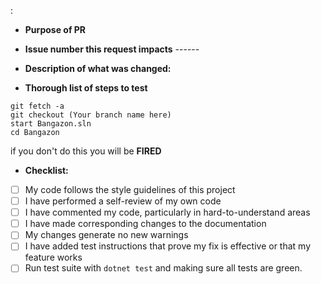 :
- **Purpose of PR**


- **Issue number this request impacts** ------


- **Description of what was changed:**

- **Thorough list of steps to test**
```
git fetch -a
git checkout (Your branch name here)
start Bangazon.sln
cd Bangazon

```

if you don't do this you will be
**FIRED**

- **Checklist:** 
- [ ] My code follows the style guidelines of this project
- [ ] I have performed a self-review of my own code
- [ ] I have commented my code, particularly in hard-to-understand areas
- [ ] I have made corresponding changes to the documentation
- [ ] My changes generate no new warnings
- [ ] I have added test instructions that prove my fix is effective or that my feature works
- [ ] Run test suite with ```dotnet test``` and making sure all tests are green.
